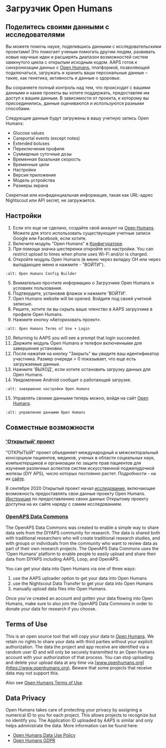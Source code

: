 # Загрузчик Open Humans

## Поделитесь своими данными с исследователями

Вы можете помочь науке, поделившись данными с исследовательскими проектами! Это помогает ученым помогать другим людям, развивать новые научные идеи и расширять диапазон возможностей систем замкнутого цикла с открытым исходным кодом. AAPS готов к синхронизации данных с [Open Humans](https://www.openhumans.org), платформой, позволяющей подключаться, загружать и хранить ваши персональные данные – такие, как генетика, активность и данные о здоровье.

Вы сохраняете полный контроль над тем, что происходит с вашими данными и какие проекты вы хотите поддержать, предоставляя им доступ к вашим данным. В зависимости от проекта, к которому вы присоединились, данные оцениваются и используются разными способами.

Следующие данные будут загружены в вашу учетную запись Open Humans:

- Glucose values
- Careportal events (except notes)
- Extended boluses
- Переключения профиля
- Суммарные суточные дозы
- Временная базальная скорость
- Временные цели
- Настройки
- Версия приложения
- Модель устройства
- Размеры экрана

Секретная или конфиденциальная информация, такая как URL-адрес Nightscout или API secret, не загружается.

## Настройки

1. Если это еще не сделано, создайте свой аккаунт на [Open Humans](https://www.openhumans.org). Можете для этого использовать существующие учетные записи Google или Facebook, если хотите.
2. Включите модуль “Open Humans” в [Конфигураторе](../Configuration/Config-Builder.md).
3. При помощи значка шестеренки откройте его настройки. You can restrict upload to times when phone uses Wi-Fi and/or is charged.
4. Откройте модуль Open Humans (в меню через вкладку OH или через выпадающее меню и нажмите - "ВОЙТИ").

```{image} ../images/OHUploader1.png
:alt: Open Humans Config Builder
```

5. Внимательно прочтите информацию о Загрузчике Open Humans и условиях пользования.
6. Подтвердите, установив флажок и нажмите 'ВОЙТИ'.
7. Open Humans website will be opened. Войдите под своей учетной записью.
8. Решите, хотите ли вы скрыть ваше членство в AAPS загрузчике в профиле Open Humans.
9. Нажмите кнопку «Авторизовать проект».

```{image} ../images/OHUploader2.png
:alt: Open Humans Terms of Use + Login
```

10. Returning to AAPS you will see a prompt that login succeeded.
11. Держите модуль Open Humans и телефон включенными для завершения установки.
12. После нажатия на кнопку "Закрыть" вы увидите ваш идентификатор участника. Размер очереди > 0 показывает, что еще есть загружаемые данные.
13. Нажмите 'ВЫХОД', если хотите остановить загрузку данных для Open Humans.
14. Уведомление Android сообщит о работающей загрузке.

```{image} ../images/OHUploader3.png
:alt: завершение настройки Open Humans
```

15. Управлять своими данными теперь можно, войдя на сайт [Open Humans](https://www.openhumans.org).

```{image} ../images/OHWeb.png
:alt: управление данными Open Humans
```

## Совместные возможности

### ['Открытый' проект](https://www.open-diabetes.eu/)

"ОТКРЫТЫЙ" проект объединяет международный и межсекторальный консорциум пациентов, медиков, ученых в области социальных наук, компьютерщиков и организации по защите прав пациентов для изучения различных аспектов систем искусственной поджелудочной железы (DIY APS), число которых постоянно растет. Подробности - на их [сайте](https://www.open-diabetes.eu/).

В сентябре 2020 Открытый проект начал [исследование](https://survey.open-diabetes.eu/), включающее возможность предоставлять свои данные проекту Open Humans. [Инструкция](https://open-diabetes.eu/en/open-survey/survey-tutorials/) по предоставлению своих данных Открытому проекту доступна на их сайте наряду с самим исследованием.

### [OpenAPS Data Commons](https://www.openhumans.org/activity/openaps-data-commons/)

The OpenAPS Data Commons was created to enable a simple way to share data sets from the DIYAPS community for research. The data is shared both with traditional researchers who will create traditional research studies, and with groups or individuals from the community who want to review data as part of their own research projects. The OpenAPS Data Commons uses the 'Open Humans' platform to enable people to easily upload and share their data from DIYAPS including AAPS, Loop, and OpenAPS.

You can get your data into Open Humans via one of three ways:

1. use the AAPS uploader option to get your data into Open Humans
2. use the Nightscout Data Transfer to get your data into Open Humans
3. manually upload data files into Open Humans.

Once you've created an account and gotten your data flowing into Open Humans, make sure to also join the OpenAPS Data Commons in order to donate your data for research if you choose.

## Terms of Use

This is an open source tool that will copy your data to [Open Humans](https://www.openhumans.org). We retain no rights to share your data with third parties without your explicit authorization. The data the project and app receive are identified via a random user ID and will only be securely transmitted to an Open Humans account with your authorization of that process. You can stop uploading and delete your upload data at any time via [www.openhumans.org](https://www.openhumans.org). Beware that some projects that receive data may not support this.

Also see [Open Humans Terms of Use](https://www.openhumans.org/terms/).

## Data Privacy

Open Humans takes care of protecting your privacy by assigning a numerical ID to you for each project. This allows projects to recognize but no identify you. The Application ID uploaded by AAPS is similar and only helps administrate the data. More information can be found here:

- [Open Humans Data Use Policy](https://www.openhumans.org/data-use/)
- [Open Humans GDPR](https://www.openhumans.org/gdpr/)
